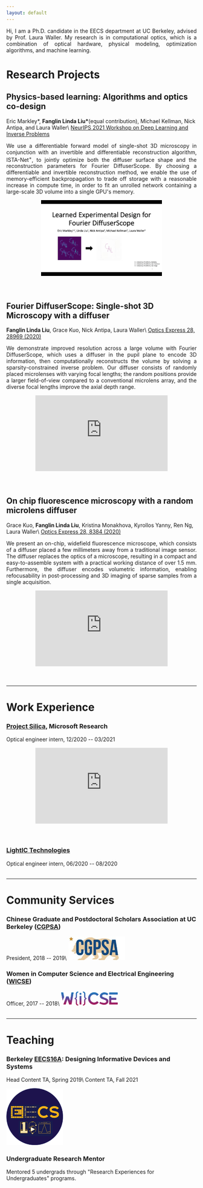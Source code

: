```yaml
---
layout: default
---
```

<p align="justify">
Hi, I am a Ph.D. candidate in the EECS department at UC Berkeley, advised by Prof. Laura Waller. My research is in computational optics, which is a combination of optical hardware, physical modeling, optimization algorithms, and machine learning.
</p>

# Research Projects


## Physics-based learning: Algorithms and optics co-design
Eric Markley*, __Fanglin Linda Liu*__(equal contribution), Michael Kellman, Nick Antipa, and Laura Waller\\
[NeurIPS 2021 Workshop on Deep Learning and Inverse Problems](https://openreview.net/forum?id=JJwoJOW4PVZ)
<p align="justify">
We use a differentiable forward model of single-shot 3D microscopy in conjunction with an invertible and differentiable reconstruction algorithm, ISTA-Net<sup>+</sup>, to jointly optimize both the diffuser surface shape and the reconstruction parameters for Fourier DiffuserScope.  By choosing a differentiable and invertible reconstruction method, we enable the use of memory-efficient backpropagation to trade off storage with a reasonable increase in compute time, in order to fit an unrolled network containing a large-scale 3D volume into a single GPU's memory. 
</p>

[<center><img src="/assets/img/ICCP2021.png" height="200"></center>](https://youtu.be/MNYIUbEIhEk?t=3932)
<br/><br/>

## Fourier DiffuserScope: Single-shot 3D Microscopy with a diffuser
__Fanglin Linda Liu__, Grace Kuo, Nick Antipa, Laura Waller\\
[Optics Express 28, 28969 (2020)](https://www.osapublishing.org/oe/fulltext.cfm?uri=oe-28-20-28969&id=439689)
<p align="justify">
We demonstrate improved resolution across a large volume with Fourier DiffuserScope, which uses a diffuser in the pupil plane to encode 3D information, then computationally reconstructs the volume by solving a sparsity-constrained inverse problem. Our diffuser consists of randomly placed microlenses with varying focal lengths; the random positions provide a larger field-of-view compared to a conventional microlens array, and the diverse focal lengths improve the axial depth range.
</p>

<center><iframe width="350" height="200" src="https://www.youtube.com/embed/Y8SLZr-cwiY?start=0" title="YouTube video player" frameborder="0" allow="accelerometer; autoplay; clipboard-write; encrypted-media; gyroscope; picture-in-picture" allowfullscreen></iframe></center>
<br/><br/>

## On chip fluorescence microscopy with a random microlens diffuser
Grace Kuo, __Fanglin Linda Liu__, Kristina Monakhova, Kyrollos Yanny, Ren Ng, Laura Waller\\
[Optics Express 28, 8384 (2020)](https://www.osapublishing.org/oe/fulltext.cfm?uri=oe-28-6-8384&id=428841)
<p align="justify">
We present an on-chip, widefield fluorescence microscope, which consists of a diffuser placed a few millimeters away from a traditional image sensor. The diffuser replaces the optics of a microscope, resulting in a compact and easy-to-assemble system with a practical working distance of over 1.5 mm. Furthermore, the diffuser encodes volumetric information, enabling refocusability in post-processing and 3D imaging of sparse samples from a single acquisition.
</p>

<center><iframe width="350" height="200" src="https://www.youtube.com/embed/AXQ7DiBAu2I?start=0" title="YouTube video player" frameborder="0" allow="accelerometer; autoplay; clipboard-write; encrypted-media; gyroscope; picture-in-picture" allowfullscreen></iframe></center>
<br/><br/>

---
# Work Experience

### [Project Silica](https://www.microsoft.com/en-us/research/project/project-silica/), Microsoft Research
Optical engineer intern, 12/2020 -- 03/2021
<center><iframe width="350" height="200" src="https://www.youtube.com/embed/6CzHsibqpIs?start=2" title="YouTube video player" frameborder="0" allow="accelerometer; autoplay; clipboard-write; encrypted-media; gyroscope; picture-in-picture" allowfullscreen></iframe></center>
<br/><br/>

### [LightIC Technologies](https://lightictech.com/)
Optical engineer intern, 06/2020 -- 08/2020
<br/><br/>

---
# Community Services

### Chinese Graduate and Postdoctoral Scholars Association at UC Berkeley ([CGPSA](https://cgpsa.berkeley.edu))

President, 2018 -- 2019\\
<img src="/assets/img/cgpsa.jpeg" width="150">


### Women in Computer Science and Electrical Engineering ([WICSE](https://inst.eecs.berkeley.edu/~wicse/))

Officer, 2017 -- 2018\\
<img src="/assets/img/wicse.png" width="150">
<br/><br/>

---
# Teaching


### Berkeley [EECS16A](https://eecs16a.org): Designing Informative Devices and Systems

Head Content TA, Spring 2019\\
Content TA, Fall 2021

<img src="/assets/img/eecs16a.png" width="150">


### Undergraduate Research Mentor

Mentored 5 undergrads through "Research Experiences for Undergraduates" programs.
